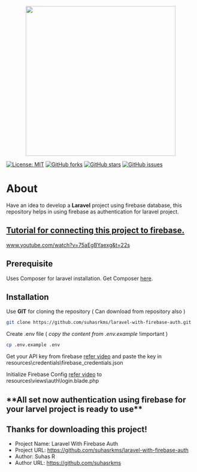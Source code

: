 <p align="center"><a href="https://laravel.com" target="_blank"><img src="https://raw.githubusercontent.com/laravel/art/master/logo-lockup/5%20SVG/2%20CMYK/1%20Full%20Color/laravel-logolockup-cmyk-red.svg" width="400"></a></p>

[![License: MIT](https://img.shields.io/badge/License-MIT-yellow.svg)](https://opensource.org/licenses/MIT)
[![GitHub forks](https://img.shields.io/github/forks/suhasrkms/laravel-with-firebase-auth)](https://github.com/suhasrkms/laravel-with-firebase-auth/network)
[![GitHub stars](https://img.shields.io/github/stars/suhasrkms/laravel-with-firebase-auth)](https://github.com/suhasrkms/laravel-with-firebase-auth/stargazers)
[![GitHub issues](https://img.shields.io/github/issues/suhasrkms/laravel-with-firebase-auth)](https://github.com/suhasrkms/laravel-with-firebase-auth/issues)


# About

Have an idea to develop a **Laravel** project using firebase database, this repository helps in using firebase as authentication for laravel project.

## [Tutorial for connecting this project to firebase.](https://www.youtube.com/watch?v=75aEgBYaexg&t=22s)

www.youtube.com/watch?v=75aEgBYaexg&t=22s

## Prerequisite

Uses Composer for laravel installation. Get Composer [here](https://getcomposer.org/download/).

## Installation

Use **GIT** for cloning the repository ( Can download from repository also )

```bash
git clone https://github.com/suhasrkms/laravel-with-firebase-auth.git
```

Create .env file ( *copy the content from .env.example* !important )

```bash
cp .env.example .env
```

Get your API key from firebase [refer video](https://www.youtube.com/watch?v=75aEgBYaexg&t=22s) and paste the key in resources\credentials\firebase_credentials.json

Initialize Firebase Config [refer video](https://www.youtube.com/watch?v=75aEgBYaexg&t=22s) to resources\views\auth\login.blade.php

<h2>**All set now authentication using firebase for your larvel project is ready to use**</h2>

## Thanks for downloading this project!

- Project Name: Laravel With Firebase Auth
- Project URL: https://github.com/suhasrkms/laravel-with-firebase-auth
- Author: Suhas R
- Author URL: https://github.com/suhasrkms 
